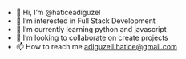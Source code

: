 - 👋 Hi, I’m @haticeadiguzel
- 👀 I’m interested in Full Stack Development
- 🌱 I’m currently learning python and javascript
- 💞️ I’m looking to collaborate on create projects
- 📫 How to reach me adiguzell.hatice@gmail.com

<!---
haticeadiguzel/haticeadiguzel is a ✨ special ✨ repository because its `README.md` (this file) appears on your GitHub profile.
You can click the Preview link to take a look at your changes.
--->
